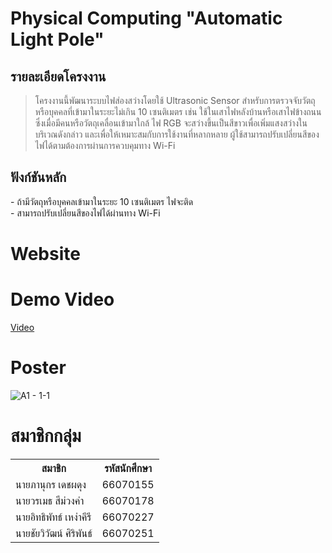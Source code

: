 # Physical Computing "Automatic Light Pole"

<h2> รายละเอียดโครงงาน </h2>

> โครงงานนี้พัฒนาระบบไฟส่องสว่างโดยใช้ Ultrasonic Sensor สำหรับการตรวจจับวัตถุหรือบุคคลที่เข้ามาในระยะไม่เกิน 10 เซนติเมตร 
เช่น ใช้ในเสาไฟหลังบ้านหรือเสาไฟข้างถนน ซึ่งเมื่อมีคนหรือวัตถุเคลื่อนเข้ามาใกล้ ไฟ RGB จะสว่างขึ้นเป็นสีขาวเพื่อเพิ่มแสงสว่างในบริเวณดังกล่าว 
และเพื่อให้เหมาะสมกับการใช้งานที่หลากหลาย ผู้ใช้สามารถปรับเปลี่ยนสีของไฟได้ตามต้องการผ่านการควบคุมทาง Wi-Fi


<h2> ฟังก์ชันหลัก </h2>
  - ถ้ามีวัตถุหรือบุคคลเข้ามาในระยะ 10 เซนติเมตร ไฟจะติด<br>
  - สามารถปรับเปลี่ยนสีของไฟได้ผ่านทาง Wi-Fi


# Website

# Demo Video
[Video](https://youtu.be/v0FqRhCe-OA?feature=shared)

# Poster
![A1 - 1-1](https://github.com/user-attachments/assets/3ef06983-49b0-4a64-91ed-142579ecaccc)

# สมาชิกกลุ่ม
<table style="width:100%">
  <tr>
    <th>สมาชิก</th>
    <th>รหัสนักศึกษา</th>
  </tr>
  <tr>
    <td> นายภานุกร เดชผดุง </td>
    <td> 66070155 </td>
  </tr>
  <tr>
    <td> นายวรเมธ สีม่วงคำ </td>
    <td> 66070178 </td>
  </tr>
  <tr>
    <td> นายอิทธิพัทธ์ เหง่าคีรี </td>
    <td> 66070227 </td>
  </tr>
  <tr>
    <td> นายชัยวิวัฒน์ ศิริพันธ์ </td>
    <td> 66070251 </td>
  </tr>
</table>

